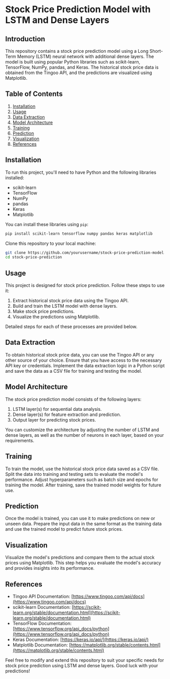 # Stock Price Prediction Model with LSTM and Dense Layers

## Introduction
This repository contains a stock price prediction model using a Long Short-Term Memory (LSTM) neural network with additional dense layers. The model is built using popular Python libraries such as scikit-learn, TensorFlow, NumPy, pandas, and Keras. The historical stock price data is obtained from the Tingoo API, and the predictions are visualized using Matplotlib.

## Table of Contents
1. [Installation](#installation)
2. [Usage](#usage)
3. [Data Extraction](#data-extraction)
4. [Model Architecture](#model-architecture)
5. [Training](#training)
6. [Prediction](#prediction)
7. [Visualization](#visualization)
8. [References](#references)

## Installation <a name="installation"></a>
To run this project, you'll need to have Python and the following libraries installed:

- scikit-learn
- TensorFlow
- NumPy
- pandas
- Keras
- Matplotlib

You can install these libraries using `pip`:

```bash
pip install scikit-learn tensorflow numpy pandas keras matplotlib
```

Clone this repository to your local machine:

```bash
git clone https://github.com/yourusername/stock-price-prediction-model.git
cd stock-price-prediction
```

## Usage <a name="usage"></a>
This project is designed for stock price prediction. Follow these steps to use it:

1. Extract historical stock price data using the Tingoo API.
2. Build and train the LSTM model with dense layers.
3. Make stock price predictions.
4. Visualize the predictions using Matplotlib.

Detailed steps for each of these processes are provided below.

## Data Extraction <a name="data-extraction"></a>
To obtain historical stock price data, you can use the Tingoo API or any other source of your choice. Ensure that you have access to the necessary API key or credentials. Implement the data extraction logic in a Python script and save the data as a CSV file for training and testing the model.

## Model Architecture <a name="model-architecture"></a>
The stock price prediction model consists of the following layers:

1. LSTM layer(s) for sequential data analysis.
2. Dense layer(s) for feature extraction and prediction.
3. Output layer for predicting stock prices.

You can customize the architecture by adjusting the number of LSTM and dense layers, as well as the number of neurons in each layer, based on your requirements.

## Training <a name="training"></a>
To train the model, use the historical stock price data saved as a CSV file. Split the data into training and testing sets to evaluate the model's performance. Adjust hyperparameters such as batch size and epochs for training the model. After training, save the trained model weights for future use.

## Prediction <a name="prediction"></a>
Once the model is trained, you can use it to make predictions on new or unseen data. Prepare the input data in the same format as the training data and use the trained model to predict future stock prices.

## Visualization <a name="visualization"></a>
Visualize the model's predictions and compare them to the actual stock prices using Matplotlib. This step helps you evaluate the model's accuracy and provides insights into its performance.

## References <a name="references"></a>
- Tingoo API Documentation: [https://www.tingoo.com/api/docs](https://www.tingoo.com/api/docs)
- scikit-learn Documentation: [https://scikit-learn.org/stable/documentation.html](https://scikit-learn.org/stable/documentation.html)
- TensorFlow Documentation: [https://www.tensorflow.org/api_docs/python](https://www.tensorflow.org/api_docs/python)
- Keras Documentation: [https://keras.io/api/](https://keras.io/api/)
- Matplotlib Documentation: [https://matplotlib.org/stable/contents.html](https://matplotlib.org/stable/contents.html)

Feel free to modify and extend this repository to suit your specific needs for stock price prediction using LSTM and dense layers. Good luck with your predictions!
